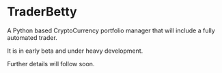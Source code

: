 TraderBetty
============
A Python based CryptoCurrency portfolio manager that will include a fully automated trader.

It is in early beta and under heavy development.

Further details will follow soon.